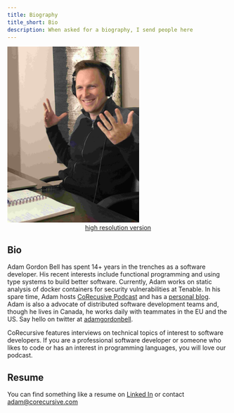 ```yaml
---
title: Biography
title_short: Bio
description: When asked for a biography, I send people here
---
```

<div class="row">
<div class="col-md-4">
<img src="/images/profiles/IMG_1205_web.jpg" height="400px" width="300px" alt="Adam Bell"><br/>
<center><a href="/images/profiles/IMG_1205.jpg">high resolution version</a></center>
</div>
<div class="col-md-8">

## Bio

Adam Gordon Bell has spent 14+ years in the trenches as a software developer. His recent interests include functional programming and using type systems to build better software. Currently, Adam works on static analysis of docker containers for security vulnerabilities at Tenable.  In his spare time, Adam hosts [CoRecusive Podcast](https://corecursive.com/) and has a [personal blog](http://adamgordonbell.com).  Adam is also a advocate of distributed software development teams and, though he lives in  Canada, he works daily with teammates in the EU and the US.  Say hello on twitter at [adamgordonbell](https://twitter.com/adamgordonbell).

CoRecursive features interviews on technical topics of interest to software developers.  If you are a professional software developer or someone who likes to code or has an interest in programming languages, you will love our podcast. 

## Resume
You can find something like a resume on [Linked In](https://www.linkedin.com/in/adamgbell) or contact adam@corecursive.com

 </div>
 </div>
